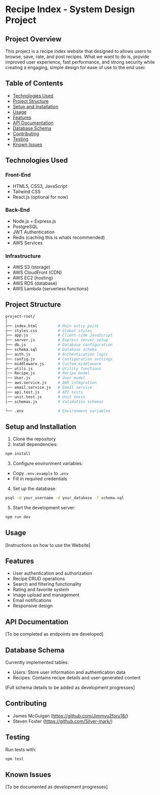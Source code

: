 # Recipe Index - System Design Project

## Project Overview

This project is a recipe index website that designed to allows users to browse, save, rate, and post recipes. 
What we want to do is, provide improved user experience, fast performance, and strong security while creating a engaging,
simple design for ease of use to the end user.

## Table of Contents

- [Technologies Used](#technologies-used)
- [Project Structure](#project-structure)
- [Setup and Installation](#setup-and-installation)
- [Usage](#usage)
- [Features](#features)
- [API Documentation](#api-documentation)
- [Database Schema](#database-schema)
- [Contributing](#contributing)
- [Testing](#testing)
- [Known Issues](#known-issues)

## Technologies Used

### Front-End
- HTML5, CSS3, JavaScript
- Tailwind CSS
- React.js (optional for now)

### Back-End
- Node.js + Express.js
- PostgreSQL
- JWT Authentication
- Redis (caching this is whats recommended)
- AWS Services

### Infrastructure
- AWS S3 (storage)
- AWS CloudFront (CDN)
- AWS EC2 (hosting)
- AWS RDS (database)
- AWS Lambda (serverless functions)

## Project Structure
```bash
project-root/
│
├── index.html         # Main entry point
├── styles.css         # Global styles
├── app.js             # Client-side JavaScript
├── server.js          # Express server setup
├── db.js              # Database configuration
├── schema.sql         # Database schema
├── auth.js            # Authentication logic
├── config.js          # Configuration settings
├── middleware.js      # Custom middleware
├── utils.js           # Utility functions
│── Recipe.js          # Recipe model
│── User.js            # User model
│── aws.service.js     # AWS integration
│── email.service.js   # Email service
│── api.test.js        # API tests
│── unit.test.js       # Unit tests
│── schemas.js         # Validation schemas

└── .env               # Environment variables
```

## Setup and Installation

1. Clone the repository
2. Install dependencies:
```bash
npm install
```

3. Configure environment variables:
- Copy `.env.example` to `.env`
- Fill in required credentials

4. Set up the database:
```bash
psql -U your_username -d your_database -f schema.sql
```

5. Start the development server:
```bash
npm run dev
```

## Usage

[Instructions on how to use the Website]



## Features

- User authentication and authorization
- Recipe CRUD operations
- Search and filtering functionality
- Rating and favorite system
- Image upload and management
- Email notifications
- Responsive design



## API Documentation

[To be completed as endpoints are developed]



## Database Schema

Currently implemented tables:
- Users: Store user information and authentication data
- Recipes: Contains recipe details and user-generated content



[Full schema details to be added as development progresses]



## Contributing

- James McGuigan (https://github.com/Jimmyu2foru18/)
- Steven Foster (https://github.com/Silver-mark/)

## Testing

Run tests with:
```bash
npm test
```

## Known Issues

[To be documented as development progresses]

